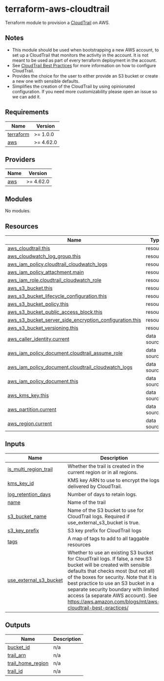 # terraform-aws-cloudtrail

Terraform module to provision a [CloudTrail](https://aws.amazon.com/cloudtrail/) on AWS.

## Notes

* This module should be used when bootstrapping a new AWS account, to set up a CloudTrail that monitors the activity in the account. It is not meant to be used as part of every terraform deployment in the account.
* See [CloudTrail Best Practices](https://aws.amazon.com/blogs/mt/aws-cloudtrail-best-practices/) for more information on how to configure CloudTrail.
* Provides the choice for the user to either provide an S3 bucket or create a new one with sensible defaults.
* Simplifies the creation of the CloudTrail by using opinionated configuration. If you need more customizability please open an issue so we can add it.

<!-- BEGINNING OF PRE-COMMIT-TERRAFORM DOCS HOOK -->
## Requirements

| Name | Version |
|------|---------|
| <a name="requirement_terraform"></a> [terraform](#requirement\_terraform) | >= 1.0.0 |
| <a name="requirement_aws"></a> [aws](#requirement\_aws) | >= 4.62.0 |

## Providers

| Name | Version |
|------|---------|
| <a name="provider_aws"></a> [aws](#provider\_aws) | >= 4.62.0 |

## Modules

No modules.

## Resources

| Name | Type |
|------|------|
| [aws_cloudtrail.this](https://registry.terraform.io/providers/hashicorp/aws/latest/docs/resources/cloudtrail) | resource |
| [aws_cloudwatch_log_group.this](https://registry.terraform.io/providers/hashicorp/aws/latest/docs/resources/cloudwatch_log_group) | resource |
| [aws_iam_policy.cloudtrail_cloudwatch_logs](https://registry.terraform.io/providers/hashicorp/aws/latest/docs/resources/iam_policy) | resource |
| [aws_iam_policy_attachment.main](https://registry.terraform.io/providers/hashicorp/aws/latest/docs/resources/iam_policy_attachment) | resource |
| [aws_iam_role.cloudtrail_cloudwatch_role](https://registry.terraform.io/providers/hashicorp/aws/latest/docs/resources/iam_role) | resource |
| [aws_s3_bucket.this](https://registry.terraform.io/providers/hashicorp/aws/latest/docs/resources/s3_bucket) | resource |
| [aws_s3_bucket_lifecycle_configuration.this](https://registry.terraform.io/providers/hashicorp/aws/latest/docs/resources/s3_bucket_lifecycle_configuration) | resource |
| [aws_s3_bucket_policy.this](https://registry.terraform.io/providers/hashicorp/aws/latest/docs/resources/s3_bucket_policy) | resource |
| [aws_s3_bucket_public_access_block.this](https://registry.terraform.io/providers/hashicorp/aws/latest/docs/resources/s3_bucket_public_access_block) | resource |
| [aws_s3_bucket_server_side_encryption_configuration.this](https://registry.terraform.io/providers/hashicorp/aws/latest/docs/resources/s3_bucket_server_side_encryption_configuration) | resource |
| [aws_s3_bucket_versioning.this](https://registry.terraform.io/providers/hashicorp/aws/latest/docs/resources/s3_bucket_versioning) | resource |
| [aws_caller_identity.current](https://registry.terraform.io/providers/hashicorp/aws/latest/docs/data-sources/caller_identity) | data source |
| [aws_iam_policy_document.cloudtrail_assume_role](https://registry.terraform.io/providers/hashicorp/aws/latest/docs/data-sources/iam_policy_document) | data source |
| [aws_iam_policy_document.cloudtrail_cloudwatch_logs](https://registry.terraform.io/providers/hashicorp/aws/latest/docs/data-sources/iam_policy_document) | data source |
| [aws_iam_policy_document.this](https://registry.terraform.io/providers/hashicorp/aws/latest/docs/data-sources/iam_policy_document) | data source |
| [aws_kms_key.this](https://registry.terraform.io/providers/hashicorp/aws/latest/docs/data-sources/kms_key) | data source |
| [aws_partition.current](https://registry.terraform.io/providers/hashicorp/aws/latest/docs/data-sources/partition) | data source |
| [aws_region.current](https://registry.terraform.io/providers/hashicorp/aws/latest/docs/data-sources/region) | data source |

## Inputs

| Name | Description | Type | Default | Required |
|------|-------------|------|---------|:--------:|
| <a name="input_is_multi_region_trail"></a> [is\_multi\_region\_trail](#input\_is\_multi\_region\_trail) | Whether the trail is created in the current region or in all regions. | `bool` | `true` | no |
| <a name="input_kms_key_id"></a> [kms\_key\_id](#input\_kms\_key\_id) | KMS key ARN to use to encrypt the logs delivered by CloudTrail. | `string` | n/a | yes |
| <a name="input_log_retention_days"></a> [log\_retention\_days](#input\_log\_retention\_days) | Number of days to retain logs. | `number` | `30` | no |
| <a name="input_name"></a> [name](#input\_name) | Name of the trail | `string` | n/a | yes |
| <a name="input_s3_bucket_name"></a> [s3\_bucket\_name](#input\_s3\_bucket\_name) | Name of the S3 bucket to use for CloudTrail logs. Required if use\_external\_s3\_bucket is true. | `string` | `null` | no |
| <a name="input_s3_key_prefix"></a> [s3\_key\_prefix](#input\_s3\_key\_prefix) | S3 key prefix for CloudTrail logs | `string` | `"cloudtrail"` | no |
| <a name="input_tags"></a> [tags](#input\_tags) | A map of tags to add to all taggable resources | `map(string)` | `{}` | no |
| <a name="input_use_external_s3_bucket"></a> [use\_external\_s3\_bucket](#input\_use\_external\_s3\_bucket) | Whether to use an existing S3 bucket for CloudTrail logs. If false, a new S3 bucket will be created with sensible defaults that checks most (but not all) of the boxes for security. Note that it is best practice to use an S3 bucket in a separate security boundary with limited access (a separate AWS account). See https://aws.amazon.com/blogs/mt/aws-cloudtrail-best-practices/ | `bool` | `false` | no |

## Outputs

| Name | Description |
|------|-------------|
| <a name="output_bucket_id"></a> [bucket\_id](#output\_bucket\_id) | n/a |
| <a name="output_trail_arn"></a> [trail\_arn](#output\_trail\_arn) | n/a |
| <a name="output_trail_home_region"></a> [trail\_home\_region](#output\_trail\_home\_region) | n/a |
| <a name="output_trail_id"></a> [trail\_id](#output\_trail\_id) | n/a |
<!-- END OF PRE-COMMIT-TERRAFORM DOCS HOOK -->
